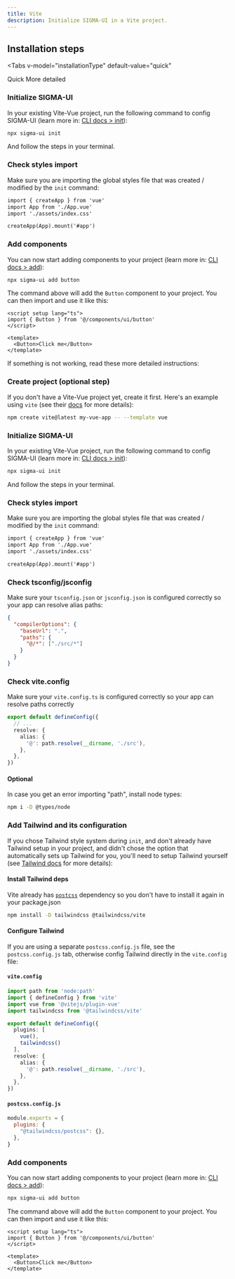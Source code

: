 ```yaml
---
title: Vite
description: Initialize SIGMA-UI in a Vite project.
---
```


<script setup lang="ts">
import { Tabs, TabsList, TabsTrigger } from '@ui/registry/tailwind/ui/tabs'
import { ref } from 'vue'

const installationType = ref<'quick' | 'detailed'>('quick')
</script>

## Installation steps

<Tabs
  v-model="installationType"
  default-value="quick"
>
  <TabsList class="h-8">
    <TabsTrigger
      value="quick"
    >
      Quick
    </TabsTrigger>
    <TabsTrigger
      value="detailed"
    >
      More detailed
    </TabsTrigger>
  </TabsList>
</Tabs>

<Steps v-if="installationType === 'quick'">

### Initialize SIGMA-UI

In your existing Vite-Vue project, run the following command to config SIGMA-UI (learn more in: [CLI docs > init](/docs/cli.html)):

```bash
npx sigma-ui init
```

And follow the steps in your terminal.

### Check styles import

Make sure you are importing the global styles file that was created / modified by the `init` command:

```diff typescript {3}
import { createApp } from 'vue'
import App from './App.vue'
import './assets/index.css'

createApp(App).mount('#app')
```

### Add components

You can now start adding components to your project (learn more in: [CLI docs > add](/docs/cli.html)):

```bash
npx sigma-ui add button
```

The command above will add the `Button` component to your project. You can then import and use it like this:

```vue {2,6}
<script setup lang="ts">
import { Button } from '@/components/ui/button'
</script>

<template>
  <Button>Click me</Button>
</template>
```

</Steps>

<Steps v-if="installationType === 'detailed'">

If something is not working, read these more detailed instructions:

### Create project (optional step)

If you don't have a Vite-Vue project yet, create it first. Here's an example using `vite` (see their [docs](https://vite.dev/guide) for more details):

```bash
npm create vite@latest my-vue-app -- --template vue
```

### Initialize SIGMA-UI

In your existing Vite-Vue project, run the following command to config SIGMA-UI (learn more in: [CLI docs > init](/docs/cli.html)):

```bash
npx sigma-ui init
```

And follow the steps in your terminal.

### Check styles import

Make sure you are importing the global styles file that was created / modified by the `init` command:

```diff typescript {3}
import { createApp } from 'vue'
import App from './App.vue'
import './assets/index.css'

createApp(App).mount('#app')
```

### Check tsconfig/jsconfig

Make sure your `tsconfig.json` or `jsconfig.json` is configured correctly so your app can resolve alias paths:

```json {3-6}
{
  "compilerOptions": {
    "baseUrl": ".",
    "paths": {
      "@/*": ["./src/*"]
    }
  }
}
```

### Check vite.config

Make sure your `vite.config.ts` is configured correctly so your app can resolve paths correctly

```typescript {4-6}
export default defineConfig({
  // ...
  resolve: {
    alias: {
      '@': path.resolve(__dirname, './src'),
    },
  },
})
```

#### Optional

In case you get an error importing "path", install node types:

```bash
npm i -D @types/node
```

### Add Tailwind and its configuration

If you chose Tailwind style system during `init`, and don't already have Tailwind setup in your project, and didn't chose the option that automatically sets up Tailwind for you, you'll need to setup Tailwind yourself (see [Tailwind docs](https://tailwindcss.com/docs/installation/framework-guides) for more details):

#### Install Tailwind deps

Vite already has [`postcss`](https://github.com/vitejs/vite/blob/main/packages/vite/package.json#89) dependency so you don't have to install it again in your package.json

```bash
npm install -D tailwindcss @tailwindcss/vite
```

#### Configure Tailwind
If you are using a separate `postcss.config.js` file, see the `postcss.config.js` tab, otherwise config Tailwind directly in the `vite.config` file:

<TabsMarkdown>
  <TabMarkdown title="vite.config">

  #### `vite.config`

  ```typescript {4,5,14-18}
  import path from 'node:path'
  import { defineConfig } from 'vite'
  import vue from '@vitejs/plugin-vue'
  import tailwindcss from '@tailwindcss/vite'

  export default defineConfig({
    plugins: [
      vue(), 
      tailwindcss()
    ],
    resolve: {
      alias: {
        '@': path.resolve(__dirname, './src'),
      },
    },
  })
  ```

  </TabMarkdown>

<TabMarkdown title="postcss.config.js">

#### `postcss.config.js`

  ```js
  module.exports = {
    plugins: {
      "@tailwindcss/postcss": {},
    },
  }
  ```

  </TabMarkdown>
</TabsMarkdown>

### Add components

You can now start adding components to your project (learn more in: [CLI docs > add](/docs/cli.html)):

```bash
npx sigma-ui add button
```

The command above will add the `Button` component to your project. You can then import and use it like this:

```vue {2,6}
<script setup lang="ts">
import { Button } from '@/components/ui/button'
</script>

<template>
  <Button>Click me</Button>
</template>
```

</Steps>
